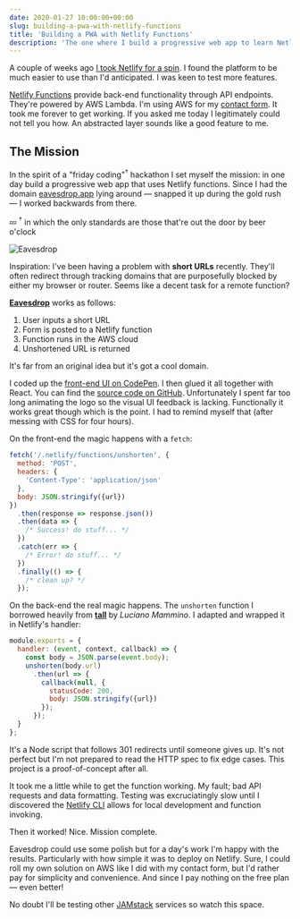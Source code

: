 ```yaml
---
date: 2020-01-27 10:00:00+00:00
slug: building-a-pwa-with-netlify-functions
title: 'Building a PWA with Netlify Functions'
description: 'The one where I build a progressive web app to learn Netlify functions.'
---
```


A couple of weeks ago [I took Netlify for a spin](/2020/01/15/netlify-first-impressions/). I found the platform to be much easier to use than I'd anticipated. I was keen to test more features.

[Netlify Functions](https://www.netlify.com/products/functions/) provide back-end functionality through API endpoints. They're powered by AWS Lambda. I'm using AWS for my [contact form](/contact/). It took me forever to get working. If you asked me today I legitimately could not tell you how. An abstracted layer sounds like a good feature to me.

## The Mission

In the spirit of a "friday coding"<sup>†</sup> hackathon I set myself the mission: in one day build a progressive web app that uses Netlify functions. Since I had the domain [eavesdrop.app](https://eavesdrop.netlify.app/) lying around — snapped it up during the gold rush — I worked backwards from there.

💤 <sup>†</sup> in which the only standards are those that're out the door by beer o'clock

![Eavesdrop](/images/blog/2020/eavesdrop.gif)

Inspiration: I've been having a problem with **short URLs** recently. They'll often redirect through tracking domains that are purposefully blocked by either my browser or router. Seems like a decent task for a remote function?

[**Eavesdrop**](https://eavesdrop.netlify.app/) works as follows:

1. User inputs a short URL
2. Form is posted to a Netlify function
3. Function runs in the AWS cloud
4. Unshortened URL is returned

It's far from an original idea but it's got a cool domain.

I coded up the [front-end UI on CodePen](https://codepen.io/tduyng/pen/ZEYwxOe). I then glued it all together with React. You can find the [source code on GitHub](https://github.com/tduyng/eavesdrop.app). Unfortunately I spent far too long animating the logo so the visual UI feedback is lacking. Functionally it works great though which is the point. I had to remind myself that (after messing with CSS for four hours).

On the front-end the magic happens with a `fetch`:

```javascript
fetch('/.netlify/functions/unshorten', {
  method: 'POST',
  headers: {
    'Content-Type': 'application/json'
  },
  body: JSON.stringify({url})
})
  .then(response => response.json())
  .then(data => {
    /* Success! do stuff... */
  })
  .catch(err => {
    /* Error! do stuff... */
  })
  .finally(() => {
    /* clean up? */
  });
```

On the back-end the real magic happens. The `unshorten` function I borrowed heavily from [**tall**](https://github.com/lmammino/tall) by *Luciano Mammino*. I adapted and wrapped it in Netlify's handler:

```javascript
module.exports = {
  handler: (event, context, callback) => {
    const body = JSON.parse(event.body);
    unshorten(body.url)
      .then(url => {
        callback(null, {
          statusCode: 200,
          body: JSON.stringify({url})
        });
      });
  }
};
```

It's a Node script that follows 301 redirects until someone gives up. It's not perfect but I'm not prepared to read the HTTP spec to fix edge cases. This project is a proof-of-concept after all.

It took me a little while to get the function working. My fault; bad API requests and data formatting. Testing was excruciatingly slow until I discovered the [Netlify CLI](https://cli.netlify.com/commands/dev) allows for local development and function invoking.

Then it worked! Nice. Mission complete.

Eavesdrop could use some polish but for a day's work I'm happy with the results. Particularly with how simple it was to deploy on Netlify. Sure, I could roll my own solution on AWS like I did with my contact form, but I'd rather pay for simplicity and convenience. And since I pay nothing on the free plan — even better!

No doubt I'll be testing other [JAMstack](https://jamstack.org/) services so watch this space.
